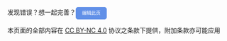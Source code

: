 发现错误？想一起完善？<a id="btn-startedit" style="padding: 0.75em 1.25em; display: inline-block; line-height: 1; text-decoration: none; white-space: nowrap; cursor: pointer; border: 1px solid #6190e8; border-radius: 5px; background-color: #6190e8; color: #fff; outline: none; font-size: 0.75em; " href="https://github.com/HowCam/howcam.github.io">编辑此页</a>

<script>
    document.addEventListener('DOMContentLoaded', function() {
        console.log('DOM fully loaded and parsed');
        // 获取按钮元素
        var btnStartEdit = document.getElementById('btn-startedit');
        console.log('Button element:', btnStartEdit);

        // 给按钮添加点击事件监听器
        btnStartEdit.addEventListener('click', function(event) {
            // 阻止默认的点击行为
            event.preventDefault();
            console.log('Button clicked');

            // 获取当前页面的URL
            var currentPageURL = window.location.href;

            // 使用正则表达式提取 '#/' 后面的内容
            var fragmentMatch = currentPageURL.match(/#\/(.*)$/);
            console.log('Fragment match:', fragmentMatch);

            // 如果找到匹配项，则提取片段标识符
            var fragment = fragmentMatch ? fragmentMatch[1] : 'README'; // 如果没有匹配到，使用默认值 'README'
            console.log('Fragment:', fragment);

            // 拼接上.md扩展名
            var mdLink = fragment + '.md';
            console.log('Markdown link:', mdLink);

            // 构建完整的GitHub编辑链接
            var githubEditLink = 'https://github.com/HowCam/howcam.github.io/edit/main/docs/' + mdLink;
            console.log('GitHub edit link:', githubEditLink);

            // 打开新的浏览器标签页或窗口
            window.open(githubEditLink, '_blank');
        });
    });
</script>

本页面的全部内容在 [CC BY-NC 4.0](https://creativecommons.org/licenses/by-nc/4.0/legalcode.zh-hans) 协议之条款下提供，附加条款亦可能应用
